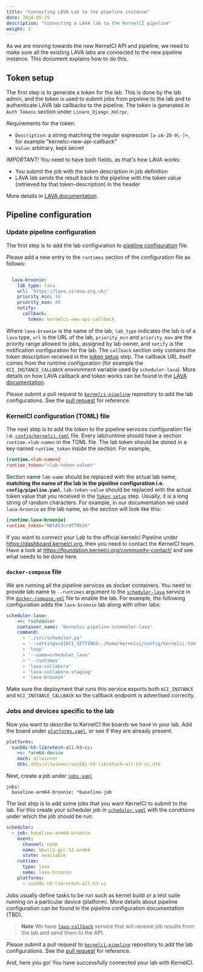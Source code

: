 ```yaml
---
title: "Connecting LAVA Lab to the pipeline instance"
date: 2024-05-29
description: "Connecting a LAVA lab to the KernelCI pipeline"
weight: 3
---
```


As we are moving towards the new KernelCI API and pipeline, we need to make sure
all the existing LAVA labs are connected to the new pipeline instance.  This
document explains how to do this.

## Token setup

The first step is to generate a token for the lab. This is done by the lab admin,
and the token is used to submit jobs from pipeline to the lab and to authenticate
LAVA lab callbacks to the pipeline. The token is generated in `Auth Tokens`
section under `Linaro_Django_Xmlrpc`.

Requirements for the token:
- `Description`: a string matching the regular expression `[a-zA-Z0-9\-]+`, for example "kernelci-new-api-callback"
- `Value`: arbitrary, kept secret

*IMPORTANT!* You need to have both fields, as that's how LAVA works:
- You submit the job with the token description in job definition
- LAVA lab sends the result back to the pipeline with the token value (retrieved by that token-description) in the header

More details in [LAVA documentation](https://docs.lavasoftware.org/lava/user-notifications.html#notification-callbacks).


## Pipeline configuration

### Update pipeline configuration

The first step is to add the lab configuration to [pipeline configuration](https://github.com/kernelci/kernelci-pipeline/blob/main/config/pipeline.yaml) file.

Please add a new entry to the `runtimes` section of the configuration file
as follows:

```yaml

  lava-broonie:
    lab_type: lava
    url: 'https://lava.sirena.org.uk/'
    priority_min: 10
    priority_max: 40
    notify:
      callback:
        token: kernelci-new-api-callback

```
Where `lava-broonie` is the name of the lab, `lab_type` indicates the lab is of a `lava` type, `url` is the URL of the lab, `priority_min` and `priority_max` are the priority range allowed to jobs, assigned by lab owner, and `notify` is the notification configuration for the lab.  The `callback` section only contains the token description received in the [token setup](#token-setup) step. The callback URL itself comes from the runtime configuration (for example the `KCI_INSTANCE_CALLBACK` environment variable used by `scheduler-lava`).
More details on how LAVA callback and token works can be found in the [LAVA documentation](https://docs.lavasoftware.org/lava/user-notifications.html#notification-callbacks).

Please submit a pull request to [`kernelci-pipeline`](https://github.com/kernelci/kernelci-pipeline) repository to add the lab configurations. See the
[pull request](https://github.com/kernelci/kernelci-pipeline/pull/426) for reference.

### KernelCI configuration (TOML) file

The next step is to add the token to the pipeline services configuration file i.e. [`config/kernelci.toml`](https://github.com/kernelci/kernelci-pipeline/blob/main/config/kernelci.toml) file. Every lab/runtime should have a section `runtime.<lab-name>` in the TOML file. The lab token should be stored in a key named `runtime_token` inside the section.
For example,

```toml
[runtime.<lab-name>]
runtime_token="<lab-token-value>"
```

Section name `lab-name` should be replaced with the actual lab name, **matching the name of the lab in the pipeline configuration i.e. `config/pipeline.yaml`**.
`lab-token-value` should be replaced with the actual token value that you received in the [`Token setup`](#token-setup) step. Usually, it is a long string of random characters.
For example, in our documentation we used `lava-broonie` as the lab name, so the section will look like this:
```toml
[runtime.lava-broonie]
runtime_token="N0tAS3creTT0k3n"
```

If you want to connect your Lab to the official kernelci Pipeline under
https://dashboard.kernelci.org, then you need to contact the KernelCI team.
Have a look at https://foundation.kernelci.org/community-contact/ and see what
needs to be done here.

### `docker-compose` file

We are running all the pipeline services as docker containers.
You need to provide lab name to `--runtimes` argument to the [`scheduler-lava`](https://github.com/kernelci/kernelci-pipeline/blob/main/docker-compose.yaml#L80)
service in the [`docker-compose.yml`](https://github.com/kernelci/kernelci-pipeline/blob/main/docker-compose.yaml)
file to enable the lab.
For example, the following configuration adds the `lava-broonie` lab along with other labs:

```yml
scheduler-lava:
    <<: *scheduler
    container_name: 'kernelci-pipeline-scheduler-lava'
    command:
      - './src/scheduler.py'
      - '--settings=${KCI_SETTINGS:-/home/kernelci/config/kernelci.toml}'
      - 'loop'
      - '--name=scheduler_lava'
      - '--runtimes'
      - 'lava-collabora'
      - 'lava-collabora-staging'
      - 'lava-broonie'
```

Make sure the deployment that runs this service exports both `KCI_INSTANCE` and `KCI_INSTANCE_CALLBACK` so the callback endpoint is advertised correctly.

### Jobs and devices specific to the lab

Now you want to describe to KernelCI the boards we have in your lab. Add the
board under [`platforms.yaml`](https://github.com/kernelci/kernelci-pipeline/blob/main/config/platforms.yaml),
or see if they are already present.

```yaml
platforms:
  sun50i-h5-libretech-all-h3-cc:
    <<: *arm64-device
    mach: allwinner
    dtb: dtbs/allwinner/sun50i-h5-libretech-all-h3-cc.dtb
```

Next, create a job under [`jobs.yaml`](https://github.com/kernelci/kernelci-pipeline/blob/main/config/jobs.yaml)
```
jobs:
  baseline-arm64-broonie: *baseline-job
```

The last step is to add some jobs that you want KernelCI to submit to the lab.
For this create your scheduler job in
[`scheduler.yaml`](https://github.com/kernelci/kernelci-pipeline/blob/main/config/scheduler.yaml)
with the conditions under which the job should be run:

```yaml
scheduler:
  - job: baseline-arm64-broonie
    event:
      channel: node
      name: kbuild-gcc-12-arm64
      state: available
    runtime:
      type: lava
      name: lava-broonie
    platforms:
      - sun50i-h5-libretech-all-h3-cc
```

Jobs usually define tasks to be run such as kernel build or a test suite running on a particular device (platform).
More details about pipeline configuration can be found in the pipeline configuration documentation (TBD).

> **Note** We have [`lava-callback`](https://github.com/kernelci/kernelci-pipeline/blob/main/docker-compose-lava.yaml#L10) service that will receive job results from the lab and send them to the API.

Please submit a pull request to [`kernelci-pipeline`](https://github.com/kernelci/kernelci-pipeline) repository to add the lab configurations. See the
[pull request](https://github.com/kernelci/kernelci-pipeline/pull/426) for reference.

And, here you go! You have successfully connected your lab with KernelCI.
